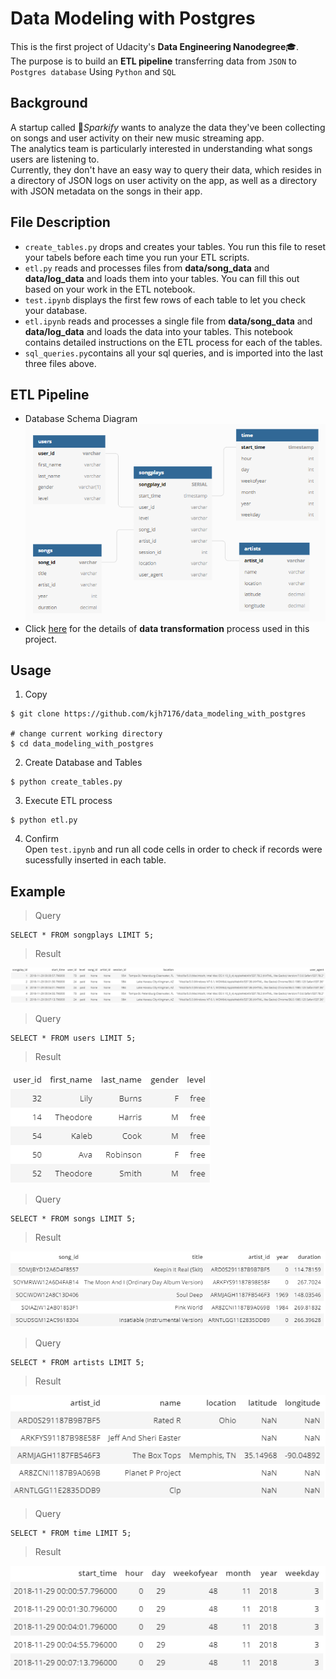 # Data Modeling with Postgres
This is the first project of Udacity's **Data Engineering Nanodegree**:mortar_board:.  
The purpose is to build an **ETL pipeline** transferring data from `JSON` to `Postgres database` Using `Python` and `SQL`

## Background
A startup called :musical_note:*Sparkify* wants to analyze the data they've been collecting on songs and user activity on their new music streaming app.  
The analytics team is particularly interested in understanding what songs users are listening to.  
Currently, they don't have an easy way to query their data, which resides in a directory of JSON logs on user activity on the app, as well as a directory with JSON metadata on the songs in their app.  

## File Description
- `create_tables.py` drops and creates your tables. You run this file to reset your tabels before each time you run your ETL scripts.
- `etl.py` reads and processes files from **data/song_data** and **data/log_data** and loads them into your tables. You can fill this out based on your work in the ETL notebook.
- `test.ipynb` displays the first few rows of each table to let you check your database.
- `etl.ipynb` reads and processes a single file from **data/song_data** and **data/log_data** and loads the data into your tables. This notebook contains detailed instructions on the ETL process for each of the tables.
- `sql_queries.py`contains all your sql queries, and is imported into the last three files above.


## ETL Pipeline
- Database Schema Diagram  
![ERD](/images/db_schema.PNG "ERD from https://dbdiagram.io/")
- Click [here](https://github.com/kjh7176/data_modeling_with_postgres/wiki/ETL-Pipeline) for the details of **data transformation** process used in this project.

## Usage
 1. Copy
```
$ git clone https://github.com/kjh7176/data_modeling_with_postgres

# change current working directory
$ cd data_modeling_with_postgres
```

 2. Create Database and Tables
```
$ python create_tables.py
```

 3. Execute ETL process
```
$ python etl.py
```

 4. Confirm  
   Open `test.ipynb` and run all code cells in order to check if records were sucessfully inserted in each table.

## Example
> Query  
```
SELECT * FROM songplays LIMIT 5;
```
> Result  

![songplays](/images/songplays.PNG)
   
> Query  
```
SELECT * FROM users LIMIT 5;
```
> Result  

![users](/images/users.PNG)
   
> Query  
```
SELECT * FROM songs LIMIT 5;
```
> Result  

![songs](/images/songs.PNG)

> Query  
```
SELECT * FROM artists LIMIT 5;
```
> Result  

![artists](/images/artists.PNG)
  
> Query  
```
SELECT * FROM time LIMIT 5;
```
> Result  

![time](/images/time.PNG)
